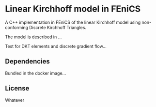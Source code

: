 # Linear Kirchhoff model in FEniCS

A C++ implementation in FEniCS of the linear Kirchhoff model using
non-conforming Discrete Kirchhoff Triangles.

The model is described in ...

Test for DKT elements and discrete gradient flow...

## Dependencies

Bundled in the docker image...

## License

Whatever
